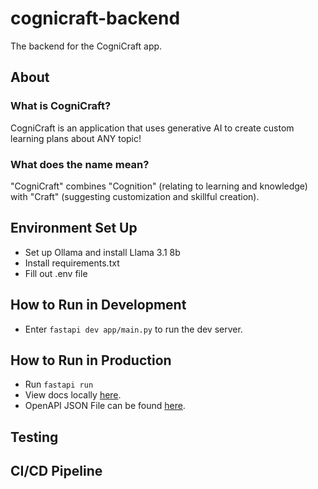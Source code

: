 # cognicraft-backend

The backend for the CogniCraft app.

## About

### What is CogniCraft?

CogniCraft is an application that uses generative AI to create custom learning plans about ANY topic!

### What does the name mean?

"CogniCraft" combines "Cognition" (relating to learning and knowledge) with "Craft" (suggesting customization and skillful creation).

## Environment Set Up

- Set up Ollama and install Llama 3.1 8b
- Install requirements.txt
- Fill out .env file

## How to Run in Development

- Enter `fastapi dev app/main.py` to run the dev server.

## How to Run in Production

- Run `fastapi run`
- View docs locally [here](http://127.0.0.1:8000/redoc).
- OpenAPI JSON File can be found [here](http://127.0.0.1:8000/openapi.json).

## Testing

## CI/CD Pipeline
